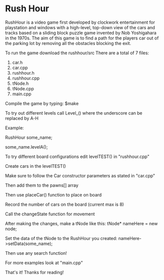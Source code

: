 # Rush Hour

RushHour is a video game first developed by clockwork entertainment for playstation and windows with a high-level, top-down view of the cars and tracks based on a sliding block puzzle game invented by Nob Yoshigahara in the 1970s. The aim of this game is to find a path for the players car out of the parking lot by removing all the obstacles blocking the exit.

To run the game download the  rushhour/src
There are a total of 7 files:
1. car.h
2. car.cpp
3. rushhour.h
4. rushhour.cpp
5. tNode.h
6. tNode.cpp
7. main.cpp

Compile the game by typing: $make

To try out different levels call Level_() where the underscore can be replaced by A-H

Example: 

RushHour some_name;

some_name.levelA();


To try different board configurations edit levelTEST() in "rushhour.cpp"

Create cars in the levelTEST()

Make sure to follow the Car constructor parameters as stated in "car.cpp"

Then add them to the pawns[] array

Then use placeCar() function to place on board

Record the number of cars on the board (current max is 8)

Call the changeState function for movement

After making the changes, make a tNode like this: tNode* nameHere = new node;

Set the data of the tNode to the RushHour you created: nameHere->setData(some_name);

Then use any search function!

For more examples look at "main.cpp"

That's it! Thanks for reading!
